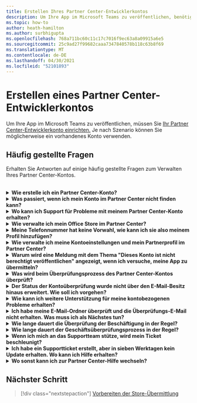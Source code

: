 ```yaml
---
title: Erstellen Ihres Partner Center-Entwicklerkontos
description: Um Ihre App im Microsoft Teams zu veröffentlichen, benötigen Sie ein Partner Center-Entwicklerkonto.
ms.topic: how-to
author: heath-hamilton
ms.author: surbhigupta
ms.openlocfilehash: 768a711bc60c11c17c7016f9ec63a8a09915a6e5
ms.sourcegitcommit: 25c9ad27f99682caaa7347840578b118c63b8f69
ms.translationtype: MT
ms.contentlocale: de-DE
ms.lasthandoff: 04/30/2021
ms.locfileid: "52101893"
---
```

# <a name="create-a-partner-center-developer-account"></a>Erstellen eines Partner Center-Entwicklerkontos

Um Ihre App im Microsoft Teams zu veröffentlichen, müssen Sie [Ihr Partner Center-Entwicklerkonto einrichten.](https://docs.microsoft.com/office/dev/store/open-a-developer-account) Je nach Szenario können Sie möglicherweise ein vorhandenes Konto verwenden.

## <a name="faq"></a>Häufig gestellte Fragen

Erhalten Sie Antworten auf einige häufig gestellte Fragen zum Verwalten Ihres Partner Center-Kontos.

<br>

<details>

<summary><b>Wie erstelle ich ein Partner Center-Konto?</b></summary>

Sie können ein Partner Center-Konto auf eine der folgenden Arten erstellen:

* Wenn Sie neu im Partner Center sind und kein Microsoft Network Account haben, erstellen Sie ein Konto auf der [Partner Center-Registrierungsseite](/office/dev/store/open-a-developer-account#create-an-account-using-the-partner-center-enrollment-page).
* Wenn Sie bereits im Microsoft Partner Network registriert sind, erstellen Sie ein Konto direkt im Partner Center mit vorhandenen [Microsoft Partner Center-Registrierungen.](/office/dev/store/open-a-developer-account#create-an-account-using-an-existing-partner-center-enrollment)

<br>

</details>

<details>

<summary><b>Was passiert, wenn ich mein Konto im Partner Center nicht finden kann?</b></summary>

Öffnen Sie ein [Partner Center-Supportticket,](https://partner.microsoft.com/support/v2/?stage=1) und wählen Sie Folgendes aus:

| Menü | Option |
| -------   | -------  |
|Kategorie| Kommerzieller Marketplace|
| Thema | Allgemeine Marketplace-Hilfe und How-to-Fragen |
| Untertopisch| Office-Add-In |

<br>

</details>

<details>

<summary><b>Wo kann ich Support für Probleme mit meinem Partner Center-Konto erhalten?</b></summary>

Besuchen Sie die [Supportseite der Herausgeber,](https://aka.ms/marketplacepublishersupport) um nach Ihrem Problem zu suchen. Wenn die Anleitung nicht hilfreich ist, erstellen Sie ein [Partner Center-Supportticket](/azure/marketplace/partner-center-portal/support#how-to-open-a-support-ticket).

<br>

</details>

<details>

<summary><b>Wie verwalte ich mein Office Store im Partner Center?</b></summary>

Weitere [Informationen finden Sie unter Verwalten Ihres Kontos über das Partner Center.](/office/dev/store/manage-account-settings-and-profile)

<br>

</details>

<details>

<summary><b>Meine Telefonnummer hat keine Vorwahl, wie kann ich sie also meinem Profil hinzufügen?</b></summary>

Die Telefonnummer hat drei Teile: Ländercode, Vorwahl und Telefonnummer. Wenn Ihre Telefonnummer keine Vorwahl enthält, lassen Sie das zweite Feld leer, und füllen Sie das dritte Feld aus.

<br>

</details>

<details>

<summary><b>Wie verwalte ich meine Kontoeinstellungen und mein Partnerprofil im Partner Center?</b></summary>

Weitere Informationen finden Sie unter Verwalten von [Kontoeinstellungen und](/windows/uwp/publish/manage-account-settings-and-profile#additional-settings-and-info) Profilinformationen.

<br>

</details>

<details>

<summary><b>Warum wird eine Meldung mit dem Thema "Dieses Konto ist nicht berechtigt veröffentlichen" angezeigt, wenn ich versuche, meine App zu übermitteln?</b></summary>

Diese Fehlermeldung wurde angezeigt, da der [Kontoüberprüfungsstatus](/partner-center/verification-responses) aussteht. Überprüfen Sie Ihren Status im Partner [Center-Dashboard](https://partner.microsoft.com/dashboard). Wählen Sie **Einstellungen** Zahnradsymbol aus, und wählen Sie **Entwicklereinstellungen > Konto > Kontoeinstellungen aus.**

![Status der Partner Center-Überprüfung](~/assets/images/partner-center-verification-status.png)

<br>

</details>

<details>

<summary><b>Was wird beim Überprüfungsprozess des Partner Center-Kontos überprüft?</b></summary>

Es gibt drei Überprüfungsbereiche: **E-Mail-Besitz,** **Beschäftigung** und **Unternehmen.** Weitere Informationen finden Sie unter [Überprüftes und Reagieren.](/partner-center/verification-responses#what-is-verified-and-how-to-respond)

Wenn Sie der primäre Kontakt, globaler Administrator oder Kontoadministrator sind, können Sie den Überprüfungsstatus überwachen und den Fortschritt auf Ihrer Profilseite nachverfolgen.

Sobald der Überprüfungsprozess abgeschlossen ist, ändert sich der Status Ihrer Registrierung auf der Profilseite von *ausstehend* in *autorisiert.* Der primäre Kontakt erhält dann innerhalb weniger Werktage eine E-Mail von Microsoft.

<br>

</details>

<details>

<summary><b>Der Status der Kontoüberprüfung wurde nicht über den E-Mail-Besitz hinaus erweitert. Wie soll ich vorgehen?</b></summary>

Während der **Überprüfung des** E-Mail-Besitzes wird eine Überprüfungs-E-Mail an den primären Kontakt gesendet. Überprüfen Sie ihren primären Kontakt posteingang auf eine E-Mail von **maccount@microsoft.com** betreffzeile **Aktion erforderlich: Überprüfen** Sie Ihr E-Mail-Konto bei Microsoft, und schließen Sie den E-Mail-Überprüfungsprozess ab. Die Überprüfungs-E-Mail wird an die Adresse gesendet, die in den Einstellungen Ihres Partner Center-Kontos aufgeführt ist.

Beachten Sie Folgendes zum E-Mail-Überprüfungsprozess:

* Der Link zur E-Mail-Überprüfung ist nur für sieben Tage gültig.
* Sie können anfordern, die E-Mail erneut zu senden, indem Sie Ihre Partnerprofilseite besuchen und den **Link Überprüfung erneut** senden auswählen.
* Um sicherzustellen, dass Sie die  E-Mail erhalten, microsoft.com sichere Domäne auflisten und Ihre Junk-E-Mail-Ordner überprüfen.

<br>

</details>

<details>

<summary><b>Wie kann ich weitere Unterstützung für meine kontobezogenen Probleme erhalten?</b></summary>

Weitere Informationen finden Sie unter Support [für das Commercial Marketplace-Programm im Partner Center.](/azure/marketplace/partner-center-portal/support)

<br>

</details>

<details>

<summary><b>Ich habe meine E-Mail-Ordner überprüft und die Überprüfungs-E-Mail nicht erhalten. Was muss ich als Nächstes tun?</b></summary>

Versuchen Sie, das Problem durch folgende Maßnahme zu beheben:

* Überprüfen Sie Ihren Junk- oder Spamordner.
* Löschen Sie den Browsercache, wechseln Sie zu Ihrem Partner Center-Kontodashboard, und wählen Sie **Überprüfungs-E-Mail erneut senden aus.**
* Versuchen Sie, über einen anderen Browser auf den **E-Mail-Link** Zum Erneuten Senden der Überprüfung zu zugreifen.
* Arbeiten Sie mit Ihrer IT-Abteilung zusammen, um sicherzustellen, dass die Überprüfungs-E-Mails nicht von Ihrem E-Mail-Server blockiert werden.
* Passen Sie den Spamfilter Ihres Servers an, um alle E-Mails von **maccount@microsoft.com.**

<br>

</details>

<details>

<summary><b>Wie lange dauert die Überprüfung der Beschäftigung in der Regel?</b></summary>

Wenn alle übermittelten Details korrekt sind, dauert die Überprüfung der Beschäftigung etwa zwei Stunden.

<br>

</details>

<details>

<summary><b>Wie lange dauert der Geschäftsüberprüfungsprozess in der Regel?</b></summary>

Wenn alle erforderlichen Dokumente übermittelt werden, dauert die Geschäftsüberprüfung ein bis zwei Werktage.

<br>

</details>

<details>

<summary><b>Wenn ich mich an das Supportteam stütze, wird mein Ticket beschleunigt?</b></summary>

Supporttickets werden in einer Woche aufgelöst. Suchen Sie nach Updates, die an die E-Mail gesendet wurden, die Sie beim Erstellen des Supporttickets bereitgestellt haben.

<br>

</details>

<details>

<summary><b>Ich habe ein Supportticket erstellt, aber in sieben Werktagen kein Update erhalten. Wo kann ich Hilfe erhalten?</b></summary>

Senden Sie eine <a href="mailto:teamsubm@microsoft.com">E-Mail teamsubm@microsoft.com</a> mit den folgenden Details:

* **Betreffzeile**: Partner Center Account Issue for *<your app name>*
* **E-Mail-Text:**
    * Supportticketnummer
    * Ihre Verkäufer-ID
    * Screenshot des Problems (wenn möglich)

<br>

</details>

<details>

<summary><b>Wo sonst kann ich zur Partner Center-Hilfe wechseln?</b></summary>

Die folgenden Ressourcen können auch helfen:

* [Microsoft 365 häufig gestellte Fragen zur App-Übermittlung](/office/dev/store/appsource-submission-faq)
* [Kommerzielle Marketplace-Dokumentation](/azure/marketplace/)

<br>

</details>

## <a name="next-step"></a>Nächster Schritt

> [!div class="nextstepaction"]
> [Vorbereiten der Store-Übermittlung](~/concepts/deploy-and-publish/appsource/prepare/submission-checklist.md)
